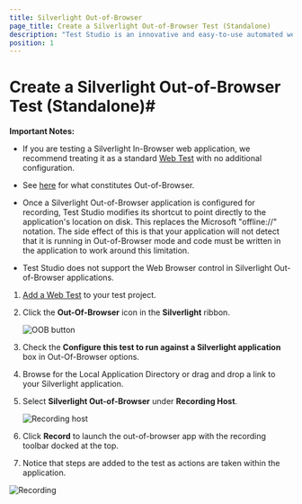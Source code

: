 ```yaml
---
title: Silverlight Out-of-Browser
page_title: Create a Silverlight Out-of-Browser Test (Standalone)
description: "Test Studio is an innovative and easy-to-use automated web, WPF and load testing solution. Test Studio tests support essential technologies like ASP.NET AJAX, Silverlight, PHP and MVC. HTML5, Testing framework, functional testing, performance testing, load testing, exploratory testing, manual testing."
position: 1
---
```

# Create a Silverlight Out-of-Browser Test (Standalone)#

__Important Notes:__


* If you are testing a Silverlight In-Browser web application, we recommend treating it as a standard <a href="web-test" target="_blank">Web Test</a> with no additional configuration.

* See <a href="http://msdn.microsoft.com/en-us/library/dd550721(v=vs.95).aspx" target="_blank">here</a> for what constitutes Out-of-Browser.

* Once a Silverlight Out-of-Browser application is configured for recording, Test Studio modifies its shortcut to point directly to the application's location on disk. This replaces the Microsoft "offline://" notation. The side effect of this is that your application will not detect that it is running in Out-of-Browser mode and code must be written in the application to work around this limitation.

* Test Studio does not support the Web Browser control in Silverlight Out-of-Browser applications.

1. <a href="/getting-started/create-test-standalone/add-test" target="_blank">Add a Web Test</a> to your test project. 

2. Click the __Out-Of-Browser__ icon in the __Silverlight__ ribbon.

	![OOB button][4]

3. Check the __Configure this test to run against a Silverlight application__ box in Out-Of-Browser options.
4. Browse for the Local Application Directory or drag and drop a link to your Silverlight application.
5. Select __Silverlight Out-of-Browser__ under __Recording Host__.

	![Recording host][5]

6. Click __Record__ to launch the out-of-browser app with the recording toolbar docked at the top.
7. Notice that steps are added to the test as actions are taken within the application.

![Recording][6]

[1]: /img/getting-started/create-test-standalone/silverlight-out-of-browser/fig1.png
[2]: /img/getting-started/create-test-standalone/silverlight-out-of-browser/fig2.png
[3]: /img/getting-started/create-test-standalone/silverlight-out-of-browser/fig3.png
[4]: /img/getting-started/create-test-standalone/silverlight-out-of-browser/fig4.png
[5]: /img/getting-started/create-test-standalone/silverlight-out-of-browser/fig5.png
[6]: /img/getting-started/create-test-standalone/silverlight-out-of-browser/fig6.png
